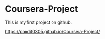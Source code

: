 # Coursera-Project
This is my first project on github.

https://pandit0305.github.io/Coursera-Project/  


